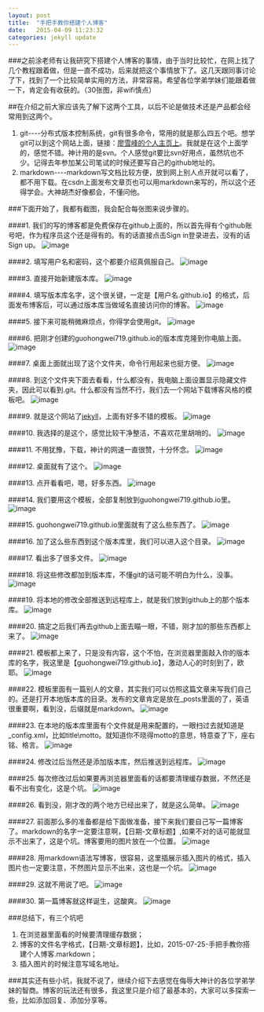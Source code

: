 ```yaml
---
layout: post
title:  "手把手教你搭建个人博客"
date:   2015-04-09 11:23:32
categories: jekyll update
---
```


###之前涂老师有让我研究下搭建个人博客的事情，由于当时比较忙，在网上找了几个教程跟着做，但是一直不成功，后来就把这个事情放下了。这几天跟同事讨论了下，找到了一个比较简单实用的方法，非常容易。希望各位学弟学妹们能跟着做一下，肯定会有收获的。（30张图，非wifi慎点）



##在介绍之前大家应该先了解下这两个工具，以后不论是做技术还是产品都会经常用到这两个。
1. git----分布式版本控制系统，git有很多命令，常用的就是那么四五个吧。想学git可以到这个网站上面，链接：[廖雪峰的个人主页上](http://www.liaoxuefeng.com/wiki/0013739516305929606dd18361248578c67b8067c8c017b000)。我就是在这个上面学的，感觉不错。神计用的是svn。个人感觉git要比svn好用点，虽然坑也不少。记得去年参加某公司笔试的时候还要写自己的github地址的。
2. markdown----markdown写文档比较方便，放到网上别人点开就可以看了，都不用下载。在csdn上面发布文章页也可以用markdown来写的，所以这个还得学会。大神胡杰好像都会，不懂问他。

###下面开始了，我都有截图，我会配合每张图来说步骤的。


####1. 我们的写的博客都是免费保存在github上面的，所以首先得有个github账号吧，作为程序员这个还是得有的。有的话直接点击Sign in登录进去，没有的话Sign up。
![image](http://guohongwei719.github.io/images/20150725/1.png)


####2. 填写用户名和密码，这个都要介绍真佩服自己。
![image](http://guohongwei719.github.io/images/20150725/2.png)


####3. 直接开始新建版本库。
![image](http://guohongwei719.github.io/images/20150725/3.png)


####4. 填写版本库名字，这个很关键，一定是【用户名.github.io】的格式，后面发布博客后，可以通过版本库当做域名直接访问你的博客。
![image](http://guohongwei719.github.io/images/20150725/4.png)


####5. 接下来可能稍微麻烦点，你得学会使用git。
![image](http://guohongwei719.github.io/images/20150725/5.png)


####6. 把刚才创建的guohongwei719.github.io的版本库克隆到你电脑上面。
![image](http://guohongwei719.github.io/images/20150725/6.png)


####7. 桌面上面就出现了这个文件夹，命令行用起来也挺方便。
![image](http://guohongwei719.github.io/images/20150725/7.png)


####8. 到这个文件夹下面去看看，什么都没有，我电脑上面设置显示隐藏文件夹，因此可以看到.git。什么都没有当然不行，我们去一个网站下载博客风格的模板吧。
![image](http://guohongwei719.github.io/images/20150725/8.png)


####9. 就是这个网站了[jekyll](http://jekyllthemes.org)，上面有好多不错的模板。
![image](http://guohongwei719.github.io/images/20150725/9.png)


####10. 我选择的是这个，感觉比较干净整洁，不喜欢花里胡哨的。
![image](http://guohongwei719.github.io/images/20150725/10.png)


####11. 不用犹豫，下载，神计的网速一直很赞，十分怀念。
![image](http://guohongwei719.github.io/images/20150725/11.png)


####12. 桌面就有了这个。
![image](http://guohongwei719.github.io/images/20150725/12.png)


####13. 点开看看吧，嗯，好多东西。
![image](http://guohongwei719.github.io/images/20150725/13.png)


####14. 我们要用这个模板，全部复制放到guohongwei719.github.io里。
![image](http://guohongwei719.github.io/images/20150725/14.png)


####15. guohongwei719.github.io里面就有了这么些东西了。
![image](http://guohongwei719.github.io/images/20150725/15.png)


####16. 加了这么些东西到这个版本库里，我们可以进入这个目录。
![image](http://guohongwei719.github.io/images/20150725/16.png)


####17. 看出多了很多文件。
![image](http://guohongwei719.github.io/images/20150725/17.png)


####18. 将这些修改都加到版本库，不懂git的话可能不明白为什么，没事。
![image](http://guohongwei719.github.io/images/20150725/18.png)


####19. 将本地的修改全部推送到远程库上，就是我们放到github上的那个版本库。
![image](http://guohongwei719.github.io/images/20150725/19.png)


####20. 搞定之后我们再去github上面去瞄一眼，不错，刚才加的那些东西都上来了。
![image](http://guohongwei719.github.io/images/20150725/20.png)


####21. 模板都上来了，只是没有内容，这个不怕，在浏览器里面敲入你的版本库的名字，我这里是【guohongwei719.github.io】，激动人心的时刻到了，欧耶。
![image](http://guohongwei719.github.io/images/20150725/21.png)


####22. 模板里面有一篇别人的文章，其实我们可以仿照这篇文章来写我们自己的。还是打开本地版本库的目录。发布的文章肯定是放在_posts里面的了，英语很重要啊，看到没，后缀就是markdown。
![image](http://guohongwei719.github.io/images/20150725/22.png)


####23. 在本地的版本库里面有个文件就是用来配置的，一眼扫过去就知道是_config.xml，比如title\motto。就知道你不晓得motto的意思，特意查了下，座右铭、格言。
![image](http://guohongwei719.github.io/images/20150725/23.png)


####24. 修改过后当然还是添加版本库，然后推送到远程库。
![image](http://guohongwei719.github.io/images/20150725/24.png)


####25. 每次修改过后如果要再浏览器里面看的话都要清理缓存数据，不然还是看不出有变化，这是个坑。
![image](http://guohongwei719.github.io/images/20150725/25.png)


####26. 看到没，刚才改的两个地方已经出来了，就是这么简单。
![image](http://guohongwei719.github.io/images/20150725/26.png)


####27. 前面那么多的准备都是给下面做准备，接下来我们要自己写一篇博客了。markdown的名字一定要注意啊，【日期-文章标题】,如果不对的话可能就显示不出来了，这是个坑。博客要用的图片放在一个位置。
![image](http://guohongwei719.github.io/images/20150725/27.png)


####28. 用markdown语法写博客，很容易，这里插展示插入图片的格式，插入图片也一定要注意，不然图片显示不出来，这也是一个坑。
![image](http://guohongwei719.github.io/images/20150725/28.png)


####29. 这就不用说了吧。
![image](http://guohongwei719.github.io/images/20150725/29.png)

####30. 第一篇博客就这样诞生，这酸爽。
![image](http://guohongwei719.github.io/images/20150725/30.png)

###总结下，有三个坑吧
1. 在浏览器里面看的时候要清理缓存数据；
2. 博客的文件名字格式，【日期-文章标题】，比如，2015-07-25-手把手教你搭建个人博客.markdown；
3. 插入图片的时候注意写域名地址。

###其实还有些小坑，我就不说了，继续介绍下去感觉在侮辱大神计的各位学弟学妹的智商。博客的玩法还有很多，我这里只是介绍了最基本的，大家可以多探索一些，比如添加回复、添加分享等。